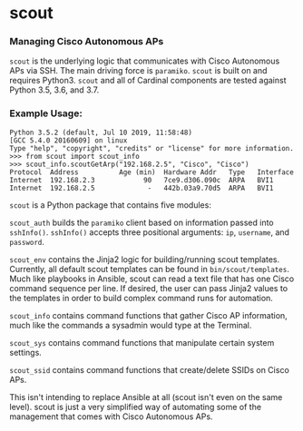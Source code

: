 <h1>scout</h1>
<h3>Managing Cisco Autonomous APs</h3>

`scout` is the underlying logic that communicates with Cisco Autonomous APs via SSH. The main driving force
is `paramiko`. `scout` is built on and requires Python3. `scout` and all of Cardinal components are tested
against Python 3.5, 3.6, and 3.7.

<h3>Example Usage:</h3>

~~~
Python 3.5.2 (default, Jul 10 2019, 11:58:48) 
[GCC 5.4.0 20160609] on linux
Type "help", "copyright", "credits" or "license" for more information.
>>> from scout import scout_info
>>> scout_info.scoutGetArp("192.168.2.5", "Cisco", "Cisco")
Protocol  Address          Age (min)  Hardware Addr   Type   Interface
Internet  192.168.2.3            90   7ce9.d306.090c  ARPA   BVI1
Internet  192.168.2.5             -   442b.03a9.70d5  ARPA   BVI1
~~~

`scout` is a Python package that contains five modules:

`scout_auth` builds the `paramiko` client based on information passed into `sshInfo()`. `sshInfo()` accepts
three positional arguments: `ip`, `username`, and `password`.

`scout_env` contains the Jinja2 logic for building/running scout templates. Currently, all default scout templates can
be found in `bin/scout/templates`. Much like playbooks in Ansible, scout can read a text file that has
one Cisco command sequence per line. If desired, the user can pass Jinja2 values to the templates in order to build
complex command runs for automation. 

`scout_info` contains command functions that gather Cisco AP information, much like the commands a sysadmin
would type at the Terminal.

`scout_sys` contains command functions that manipulate certain system settings.

`scout_ssid` contains command functions that create/delete SSIDs on Cisco APs.

This isn't intending to replace Ansible at all (scout isn't even on the same level). scout is just a very simplified way of automating some of the 
management that comes with Cisco Autonomous APs.
